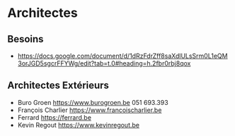 # Architectes

## Besoins

- https://docs.google.com/document/d/1dRzFdrZff8saXdlULsSrm0L1eQM3orJGD5sgcrFFYWg/edit?tab=t.0#heading=h.2fbr0rbj8qox

## Architectes Extérieurs

- Buro Groen https://www.burogroen.be 051 693.393
- François Charlier https://www.francoischarlier.be
- Ferrard https://ferrard.be
- Kevin Regout https://www.kevinregout.be
